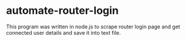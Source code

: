 # automate-router-login
This program was written in node.js to scrape router login page and  get connected user details and save it into text file.
